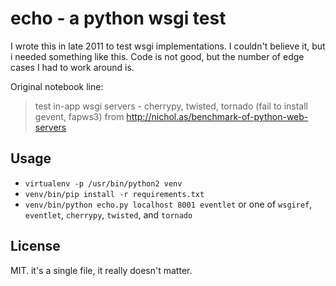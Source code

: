 echo - a python wsgi test
=========================
I wrote this in late 2011 to test wsgi implementations. I couldn't believe it, but i needed something like this. Code is not good, but the number of edge cases I had to work around is.

Original notebook line:
> test in-app wsgi servers - cherrypy, twisted, tornado (fail to install gevent, fapws3) from http://nichol.as/benchmark-of-python-web-servers

Usage
-----

* `virtualenv -p /usr/bin/python2 venv`
* `venv/bin/pip install -r requirements.txt`
* `venv/bin/python echo.py localhost 8001 eventlet` or one of `wsgiref`, `eventlet`, `cherrypy`, `twisted`, and `tornado`

License
-------

MIT. it's a single file, it really doesn't matter.


